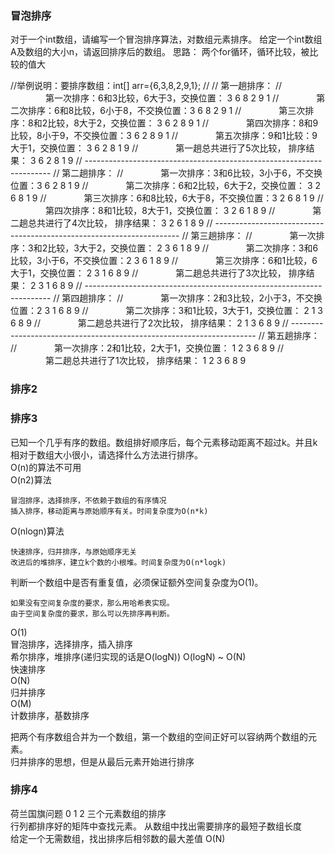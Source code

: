### 冒泡排序
对于一个int数组，请编写一个冒泡排序算法，对数组元素排序。
给定一个int数组A及数组的大小n，请返回排序后的数组。
思路： 两个for循环，循环比较，被比较的值大
     
//举例说明：要排序数组：int[] arr={6,3,8,2,9,1};
//
//        第一趟排序：
//        　　　　第一次排序：6和3比较，6大于3，交换位置：  3  6  8  2  9  1
//        　　　　第二次排序：6和8比较，6小于8，不交换位置：3  6  8  2  9  1
//        　　　　第三次排序：8和2比较，8大于2，交换位置：  3  6  2  8  9  1
//        　　　　第四次排序：8和9比较，8小于9，不交换位置：3  6  2  8  9  1
//        　　　　第五次排序：9和1比较：9大于1，交换位置：  3  6  2  8  1  9
//        　　　　第一趟总共进行了5次比较， 排序结果：      3  6  2  8  1  9
//        ---------------------------------------------------------------------
//        第二趟排序：
//        　　　　第一次排序：3和6比较，3小于6，不交换位置：3  6  2  8  1  9
//        　　　　第二次排序：6和2比较，6大于2，交换位置：  3  2  6  8  1  9
//        　　　　第三次排序：6和8比较，6大于8，不交换位置：3  2  6  8  1  9
//        　　　　第四次排序：8和1比较，8大于1，交换位置：  3  2  6  1  8  9
//        　　　　第二趟总共进行了4次比较， 排序结果：      3  2  6  1  8  9
//        ---------------------------------------------------------------------
//        第三趟排序：
//        　　　　第一次排序：3和2比较，3大于2，交换位置：  2  3  6  1  8  9
//        　　　　第二次排序：3和6比较，3小于6，不交换位置：2  3  6  1  8  9
//        　　　　第三次排序：6和1比较，6大于1，交换位置：  2  3  1  6  8  9
//        　　　　第二趟总共进行了3次比较， 排序结果：         2  3  1  6  8  9
//        ---------------------------------------------------------------------
//        第四趟排序：
//        　　　　第一次排序：2和3比较，2小于3，不交换位置：2  3  1  6  8  9
//        　　　　第二次排序：3和1比较，3大于1，交换位置：  2  1  3  6  8  9
//        　　　　第二趟总共进行了2次比较， 排序结果：        2  1  3  6  8  9
//        ---------------------------------------------------------------------
//        第五趟排序：
//        　　　　第一次排序：2和1比较，2大于1，交换位置：  1  2  3  6  8  9
//        　　　　第二趟总共进行了1次比较， 排序结果：  1  2  3  6  8  9



### 排序2



### 排序3

已知一个几乎有序的数组。数组排好顺序后，每个元素移动距离不超过k。并且k相对于数组大小很小，请选择什么方法进行排序。	
O(n)的算法不可用	
O(n2)算法		

    冒泡排序，选择排序，不依赖于数组的有序情况	
    插入排序，移动距离与原始顺序有关。时间复杂度为O(n*k)	
O(nlogn)算法	

    快速排序，归并排序，与原始顺序无关
    改进后的堆排序，建立k个数的小根堆。时间复杂度为O(n*logk)


判断一个数组中是否有重复值，必须保证额外空间复杂度为O(1)。	

    如果没有空间复杂度的要求，那么用哈希表实现。
    由于空间复杂度的要求，那么可以先排序再判断。
    
O(1)	
    冒泡排序，选择排序，插入排序	
    希尔排序，堆排序(递归实现的话是O(logN))
O(logN) ~ O(N)	
    快速排序	
O(N)	
    归并排序	
O(M)	
    计数排序，基数排序	


把两个有序数组合并为一个数组，第一个数组的空间正好可以容纳两个数组的元素。	
    归并排序的思想，但是从最后元素开始进行排序

### 排序4	
荷兰国旗问题   0 1 2 三个元素数组的排序	
行列都排序好的矩阵中查找元素。	
从数组中找出需要排序的最短子数组长度	
给定一个无需数组，找出排序后相邻数的最大差值 O(N)	